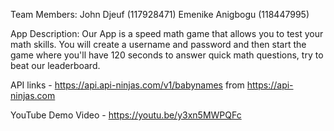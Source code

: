 Team Members: 
   John Djeuf (117928471)
   Emenike Anigbogu (118447995)

App Description:
  Our App is a speed math game that allows you to test your math skills. 
  You will create a username and password and then start the game where you'll have 120 seconds to answer quick math questions, try to beat our leaderboard.

API links - 
  https://api.api-ninjas.com/v1/babynames from https://api-ninjas.com
  
YouTube Demo Video - https://youtu.be/y3xn5MWPQFc
